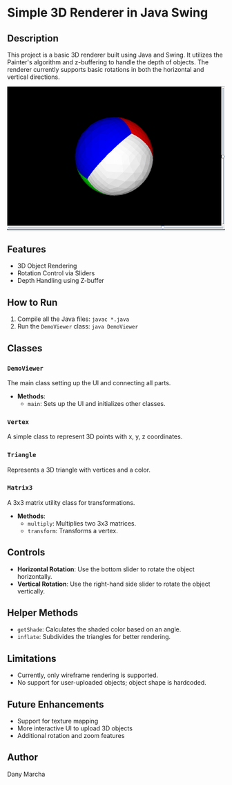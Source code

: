 # Simple 3D Renderer in Java Swing

## Description

This project is a basic 3D renderer built using Java and Swing. It utilizes the Painter's algorithm and z-buffering to handle the depth of objects. The renderer currently supports basic rotations in both the horizontal and vertical directions.

![Example Image](example.png)

## Features

- 3D Object Rendering
- Rotation Control via Sliders
- Depth Handling using Z-buffer

## How to Run

1. Compile all the Java files: `javac *.java`
2. Run the `DemoViewer` class: `java DemoViewer`

## Classes

### `DemoViewer`

The main class setting up the UI and connecting all parts.

- **Methods**:
  - `main`: Sets up the UI and initializes other classes.

### `Vertex`

A simple class to represent 3D points with x, y, z coordinates.

### `Triangle`

Represents a 3D triangle with vertices and a color.

### `Matrix3`

A 3x3 matrix utility class for transformations.

- **Methods**:
  - `multiply`: Multiplies two 3x3 matrices.
  - `transform`: Transforms a vertex.

## Controls

- **Horizontal Rotation**: Use the bottom slider to rotate the object horizontally.
- **Vertical Rotation**: Use the right-hand side slider to rotate the object vertically.

## Helper Methods

- `getShade`: Calculates the shaded color based on an angle.
- `inflate`: Subdivides the triangles for better rendering.

## Limitations

- Currently, only wireframe rendering is supported.
- No support for user-uploaded objects; object shape is hardcoded.

## Future Enhancements

- Support for texture mapping
- More interactive UI to upload 3D objects
- Additional rotation and zoom features

## Author

Dany Marcha

